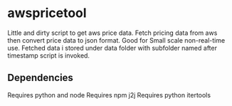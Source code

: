 awspricetool
============

Little and dirty script to get aws price data. 
Fetch pricing data from aws then convert price data to json format.
Good for Small scale non-real-time use. 
Fetched data i stored under data folder with subfolder named after timestamp script is invoked.

Dependencies
------------
Requires python and node
Requires npm j2j
Requires python itertools


